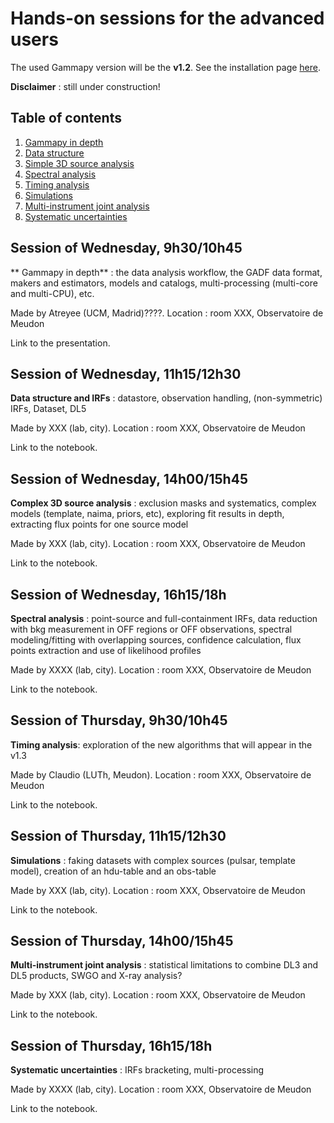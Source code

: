 # Hands-on sessions for the advanced users

The used Gammapy version will be the **v1.2**. See the installation page 
[here](https://docs.gammapy.org/1.2/getting-started/install.html).

**Disclaimer** : still under construction!

## Table of contents
1. [Gammapy in depth](#intro)
2. [Data structure](#data)
3. [Simple 3D source analysis](#tdana)
4. [Spectral analysis](#spec)
5. [Timing analysis](#time)
6. [Simulations](#simu)
7. [Multi-instrument joint analysis](#mia)
8. [Systematic uncertainties](#syst)

<a name="intro"></a>
## Session of Wednesday, 9h30/10h45
** Gammapy in depth** : the data analysis workflow, the GADF data format, makers and estimators, models and catalogs, 
multi-processing (multi-core and multi-CPU), etc.

Made by Atreyee (UCM, Madrid)????. Location : room XXX, Observatoire de Meudon

Link to the presentation.

<a name="data"></a>
## Session of Wednesday, 11h15/12h30
**Data structure and IRFs** : datastore, observation handling, (non-symmetric) IRFs, Dataset, DL5

Made by XXX (lab, city). Location : room XXX, Observatoire de Meudon

Link to the notebook.

<a name="tdana"></a>
## Session of Wednesday, 14h00/15h45
**Complex 3D source analysis** : exclusion masks and systematics, complex models (template, naima, priors, etc),
exploring fit results in depth, extracting flux points for one source model

Made by XXX (lab, city). Location : room XXX, Observatoire de Meudon

Link to the notebook.

<a name="spec"></a>
## Session of Wednesday, 16h15/18h
**Spectral analysis** : point-source and full-containment IRFs, data reduction with bkg measurement in OFF regions or 
OFF observations, spectral modeling/fitting with overlapping sources, confidence calculation, flux points extraction 
and use of likelihood profiles

Made by XXXX (lab, city). Location : room XXX, Observatoire de Meudon

Link to the notebook.

<a name="time"></a>
## Session of Thursday, 9h30/10h45
**Timing analysis**: exploration of the new algorithms that will appear in the v1.3

Made by Claudio (LUTh, Meudon). Location : room XXX, Observatoire de Meudon

Link to the notebook.

<a name="simu"></a>
## Session of Thursday, 11h15/12h30
**Simulations** : faking datasets with complex sources (pulsar, template model), creation of an hdu-table and an 
obs-table

Made by XXX (lab, city). Location : room XXX, Observatoire de Meudon

Link to the notebook.

<a name="mia"></a>
## Session of Thursday, 14h00/15h45
**Multi-instrument joint analysis** : statistical limitations to combine DL3 and DL5 products, SWGO and X-ray analysis?

Made by XXX (lab, city). Location : room XXX, Observatoire de Meudon

Link to the notebook.

<a name="syst"></a>
## Session of Thursday, 16h15/18h
**Systematic uncertainties** : IRFs bracketing, multi-processing 

Made by XXXX (lab, city). Location : room XXX, Observatoire de Meudon

Link to the notebook.
